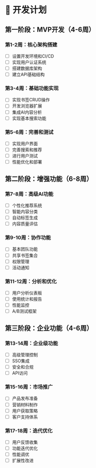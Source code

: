 # 📅 开发计划

## 第一阶段：MVP开发（4-6周）

### 第1-2周：核心架构搭建

- [ ] 设置开发环境和CI/CD
- [ ] 实现用户认证系统
- [ ] 搭建数据库架构
- [ ] 建立API基础结构

### 第3-4周：基础功能实现

- [ ] 实现书签CRUD操作
- [ ] 开发浏览器扩展
- [ ] 集成AI内容分析
- [ ] 实现基本搜索功能

### 第5-6周：完善和测试

- [ ] 实现用户界面
- [ ] 完善搜索和推荐
- [ ] 进行用户测试
- [ ] 性能优化和部署

## 第二阶段：增强功能（6-8周）

### 第7-8周：高级AI功能

- [ ] 个性化推荐系统
- [ ] 智能内容分类
- [ ] 自动标签生成
- [ ] 内容质量评估

### 第9-10周：协作功能

- [ ] 基本团队功能
- [ ] 共享书签集合
- [ ] 权限管理
- [ ] 活动通知

### 第11-12周：分析和优化

- [ ] 用户分析仪表板
- [ ] 使用统计和报告
- [ ] 性能监控
- [ ] A/B测试框架

## 第三阶段：企业功能（4-6周）

### 第13-14周：企业级功能

- [ ] 高级管理控制
- [ ] SSO集成
- [ ] 安全和合规
- [ ] API访问

### 第15-16周：市场推广

- [ ] 产品发布准备
- [ ] 营销材料制作
- [ ] 用户获取策略
- [ ] 客户支持体系

### 第17-18周：迭代优化

- [ ] 用户反馈收集
- [ ] 功能迭代优化
- [ ] 性能调优
- [ ] 扩展性改进
